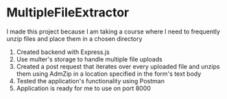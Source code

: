 # MultipleFileExtractor
I made this project because I am taking a course where I need to frequently unzip files and place them in a chosen directory 

1. Created backend with Express.js
2. Use multer's storage to handle multiple file uploads
3. Created a post request that iterates over every uploaded file and unzips them using AdmZip in a location specified in the form's text body 
4. Tested the application's functionality using Postman
5. Application is ready for me to use on port 8000 
